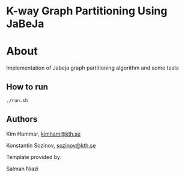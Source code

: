 # K-way Graph Partitioning Using JaBeJa

# About

Implementation of Jabeja graph partitioning algorithm and some tests

## How to run

``` bash
./run.sh
```

## Authors

Kim Hammar, kimham@kth.se

Konstantin Sozinov, sozinov@kth.se

Template provided by:

Salman Niazi
